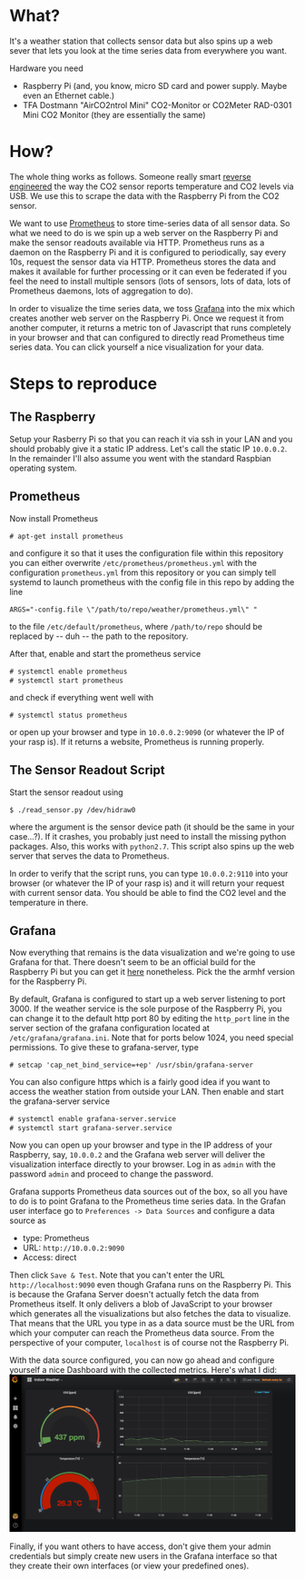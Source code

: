 # What?
It's a weather station that collects sensor data but also spins up a web sever that lets you look at the time series data from everywhere you want.

Hardware you need
- Raspberry Pi (and, you know, micro SD card and power supply. Maybe even an Ethernet cable.)
- TFA Dostmann "AirCO2ntrol Mini" CO2-Monitor or CO2Meter RAD-0301 Mini CO2 Monitor (they are essentially the same)


# How?
The whole thing works as follows. Someone really smart [reverse
engineered](https://hackaday.io/project/5301-reverse-engineering-a-low-cost-usb-co-monitor/log/17909-all-your-base-are-belong-to-us)
the way the CO2 sensor reports temperature and CO2 levels via USB. We use this
to scrape the data with the Raspberry Pi from the CO2 sensor.

We want to use [Prometheus](https://prometheus.io/) to store time-series data
of all sensor data. So what we need to do is we spin up a web server on the
Raspberry Pi and make the sensor readouts available via HTTP. Prometheus runs
as a daemon on the Raspberry Pi and it is configured to periodically, say every
10s, request the sensor data via HTTP. Prometheus stores the data and makes it
available for further processing or it can even be federated if you feel the
need to install multiple sensors (lots of sensors, lots of data, lots of
Prometheus daemons, lots of aggregation to do).

In order to visualize the time series data, we toss
[Grafana](https://grafana.com/) into the mix which creates another web server
on the Raspberry Pi. Once we request it from another computer, it returns a
metric ton of Javascript that runs completely in your browser and that can
configured to directly read Prometheus time series data. You can click yourself
a nice visualization for your data. 


# Steps to reproduce
## The Raspberry
Setup your Rasberry Pi so that you can reach it via ssh in your LAN and you
should probably give it a static IP address. Let's call the static IP
`10.0.0.2`. In the remainder I'll also assume you went with the standard
Raspbian operating system.

## Prometheus
Now install Prometheus 
```
# apt-get install prometheus
```
and configure it so that it uses the configuration file within this repository
you can either overwrite `/etc/prometheus/prometheus.yml` with the configuration
`prometheus.yml` from this repository or you can simply tell systemd to launch
prometheus with the config file in this repo by adding the line
```
ARGS="-config.file \"/path/to/repo/weather/prometheus.yml\" "
```
to the file `/etc/default/prometheus`, where  `/path/to/repo` should be replaced by
-- duh -- the path to the repository.

After that, enable and start the prometheus service
```
# systemctl enable prometheus
# systemctl start prometheus
```
and check if everything went well with
```
# systemctl status prometheus
```
or open up your browser and type in `10.0.0.2:9090` (or whatever the IP of your
rasp is). If it returns a website, Prometheus is running properly.



## The Sensor Readout Script
Start the sensor readout using
```
$ ./read_sensor.py /dev/hidraw0
```
where the argument is the sensor device path (it should be the same in your
case...?). If it crashes, you probably just need to install the missing python
packages. Also, this works with `python2.7`. This script also spins up the web
server that serves the data to Prometheus.

In order to verify that the script runs, you can type `10.0.0.2:9110` into your
browser (or whatever the IP of your rasp is) and it will return your request
with current sensor data. You should be able to find the CO2 level and the
temperature in there.


## Grafana
Now everything that remains is the data visualization and we're going to use
Grafana for that. There doesn't seem to be an official build for the Raspberry
Pi but you can get it [here](https://github.com/fg2it/grafana-on-raspberry)
nonetheless. Pick the the armhf version for the Raspberry Pi.

By default, Grafana is configured to start up a web server listening to port
3000. If the weather service is the sole purpose of the Raspberry Pi, you can
change it to the default http port 80 by editing the `http_port` line in the
server section of the grafana configuration located at
`/etc/grafana/grafana.ini`. Note that for ports below 1024, you need special
permissions. To give these to grafana-server, type
```
# setcap 'cap_net_bind_service=+ep' /usr/sbin/grafana-server
```
You can also configure https which is a fairly good idea if you want to access
the weather station from outside your LAN. Then enable and start the
grafana-server service
```
# systemctl enable grafana-server.service
# systemctl start grafana-server.service
```

Now you can open up your browser and type in the IP address of your Raspberry,
say, `10.0.0.2` and the Grafana web server will deliver the visualization
interface directly to your browser. Log in as `admin` with the password `admin`
and proceed to change the password.

Grafana supports Prometheus data sources out of the box, so all you have to do
is to point Grafana to the Prometheus time series data. In the Grafan user
interface go to `Preferences -> Data Sources` and configure a data source as
- type: Prometheus
- URL: `http://10.0.0.2:9090`
- Access: direct

Then click `Save & Test`. Note that you can't enter the URL
`http://localhost:9090` even though Grafana runs on the Raspberry Pi.
This is because the Grafana Server doesn't actually fetch the data from
Prometheus itself. It only delivers a blob of JavaScript to your browser which
generates all the visualizations but also fetches the data to visualize.
That means that the URL you type in as a data source must be the URL from which
your computer can reach the Prometheus data source. From the perspective of
your computer, `localhost` is of course not the Raspberry Pi.

With the data source configured, you can now go ahead and configure yourself a
nice Dashboard with the collected metrics. Here's what I did:
![dashboard](/dashboard.png)

Finally, if you want others to have access, don't give them your admin
credentials but simply create new users in the Grafana interface so that they
create their own interfaces (or view your predefined ones).

